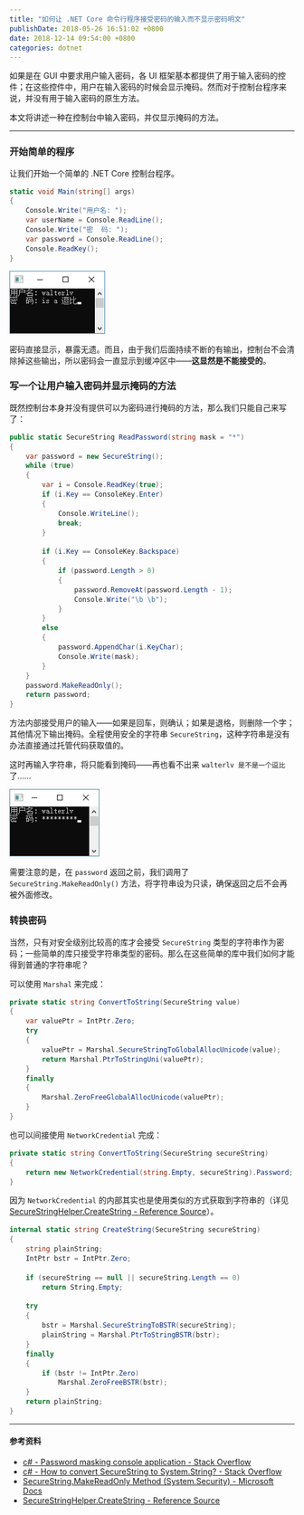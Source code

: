 ```yaml
---
title: "如何让 .NET Core 命令行程序接受密码的输入而不显示密码明文"
publishDate: 2018-05-26 16:51:02 +0800
date: 2018-12-14 09:54:00 +0800
categories: dotnet
---
```


如果是在 GUI 中要求用户输入密码，各 UI 框架基本都提供了用于输入密码的控件；在这些控件中，用户在输入密码的时候会显示掩码。然而对于控制台程序来说，并没有用于输入密码的原生方法。

本文将讲述一种在控制台中输入密码，并仅显示掩码的方法。

---

### 开始简单的程序

让我们开始一个简单的 .NET Core 控制台程序。

```csharp
static void Main(string[] args)
{
    Console.Write("用户名: ");
    var userName = Console.ReadLine();
    Console.Write("密  码: ");
    var password = Console.ReadLine();
    Console.ReadKey();
}
```

![初步的程序](/static/posts/2018-05-26-16-40-58.png)

密码直接显示，暴露无遗。而且，由于我们后面持续不断的有输出，控制台不会清除掉这些输出，所以密码会一直显示到缓冲区中——**这显然是不能接受的**。

### 写一个让用户输入密码并显示掩码的方法

既然控制台本身并没有提供可以为密码进行掩码的方法，那么我们只能自己来写了：

```csharp
public static SecureString ReadPassword(string mask = "*")
{
    var password = new SecureString();
    while (true)
    {
        var i = Console.ReadKey(true);
        if (i.Key == ConsoleKey.Enter)
        {
            Console.WriteLine();
            break;
        }

        if (i.Key == ConsoleKey.Backspace)
        {
            if (password.Length > 0)
            {
                password.RemoveAt(password.Length - 1);
                Console.Write("\b \b");
            }
        }
        else
        {
            password.AppendChar(i.KeyChar);
            Console.Write(mask);
        }
    }
    password.MakeReadOnly();
    return password;
}
```

方法内部接受用户的输入——如果是回车，则确认；如果是退格，则删除一个字；其他情况下输出掩码。全程使用安全的字符串 `SecureString`，这种字符串是没有办法直接通过托管代码获取值的。

这时再输入字符串，将只能看到掩码——再也看不出来 `walterlv 是不是一个逗比` 了……

![有掩码的输入](/static/posts/2018-05-26-16-49-03.png)

需要注意的是，在 `password` 返回之前，我们调用了 `SecureString.MakeReadOnly()` 方法，将字符串设为只读，确保返回之后不会再被外面修改。

### 转换密码

当然，只有对安全级别比较高的库才会接受 `SecureString` 类型的字符串作为密码；一些简单的库只接受字符串类型的密码。那么在这些简单的库中我们如何才能得到普通的字符串呢？

可以使用 `Marshal` 来完成：

```csharp
private static string ConvertToString(SecureString value)
{
    var valuePtr = IntPtr.Zero;
    try
    {
        valuePtr = Marshal.SecureStringToGlobalAllocUnicode(value);
        return Marshal.PtrToStringUni(valuePtr);
    }
    finally
    {
        Marshal.ZeroFreeGlobalAllocUnicode(valuePtr);
    }
}
```

也可以间接使用 `NetworkCredential` 完成：

```csharp
private static string ConvertToString(SecureString secureString)
{
    return new NetworkCredential(string.Empty, secureString).Password;
}
```

因为 `NetworkCredential` 的内部其实也是使用类似的方式获取到字符串的（详见 [SecureStringHelper.CreateString - Reference Source](https://referencesource.microsoft.com/#System/net/System/Net/UnsafeNativeMethods.cs,182c88988a485cda,references)）。

```csharp
internal static string CreateString(SecureString secureString)
{
    string plainString;
    IntPtr bstr = IntPtr.Zero;

    if (secureString == null || secureString.Length == 0)
        return String.Empty;

    try
    {
        bstr = Marshal.SecureStringToBSTR(secureString);
        plainString = Marshal.PtrToStringBSTR(bstr);
    }
    finally
    {
        if (bstr != IntPtr.Zero)
            Marshal.ZeroFreeBSTR(bstr);
    }
    return plainString;
}
```

---

#### 参考资料

- [c# - Password masking console application - Stack Overflow](https://stackoverflow.com/q/3404421/6233938)
- [c# - How to convert SecureString to System.String? - Stack Overflow](https://stackoverflow.com/q/818704/6233938)
- [SecureString.MakeReadOnly Method (System.Security) - Microsoft Docs](https://docs.microsoft.com/en-us/dotnet/api/system.security.securestring.makereadonly?redirectedfrom=MSDN&view=netframework-4.7.2#System_Security_SecureString_MakeReadOnly?wt.mc_id=MVP)
- [SecureStringHelper.CreateString - Reference Source](https://referencesource.microsoft.com/#System/net/System/Net/UnsafeNativeMethods.cs,182c88988a485cda,references)
